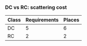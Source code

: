 ### DC vs RC: scattering cost


| Class | Requirements | Places |
|-------|--------------|--------|
| DC | 5 | 6 |
| RC | 2 | 2 |

